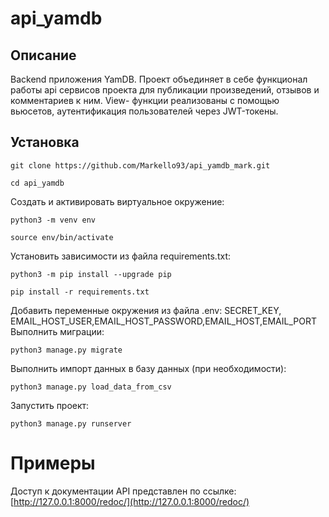 # api_yamdb
## Описание
Backend приложения YamDB. 
Проект объединяет в себе функционал работы api сервисов проекта для публикации произведений,
отзывов и комментариев к ним. 
View- функции реализованы с помощью вьюсетов, аутентификация пользователей через JWT-токены.

## Установка
```
git clone https://github.com/Markello93/api_yamdb_mark.git
```
```
cd api_yamdb
```
Cоздать и активировать виртуальное окружение:
```
python3 -m venv env
```
```
source env/bin/activate
```
Установить зависимости из файла requirements.txt:
```
python3 -m pip install --upgrade pip
```
```
pip install -r requirements.txt
```
Добавить переменные окружения из файла .env:
SECRET_KEY, EMAIL_HOST_USER,EMAIL_HOST_PASSWORD,EMAIL_HOST,EMAIL_PORT
Выполнить миграции:
```
python3 manage.py migrate
```
Выполнить импорт данных в базу данных (при необходимости):
```
python3 manage.py load_data_from_csv
```
Запустить проект:
```
python3 manage.py runserver
```

# Примеры
Доступ к документации API представлен по ссылке:
[http://127.0.0.1:8000/redoc/](http://127.0.0.1:8000/redoc/)

